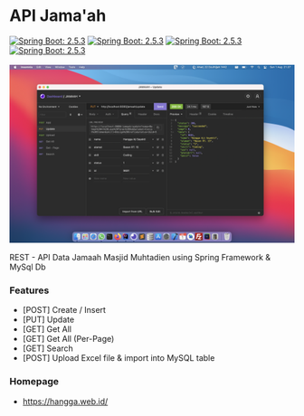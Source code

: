 # API Jama'ah

[![Spring Boot: 2.5.3](https://img.shields.io/badge/SpringBoot-2.5.3-brightgreen)](https://spring.io/)
[![Spring Boot: 2.5.3](https://img.shields.io/badge/Azul.JDK-1.8-brightgreen.svg)](https://www.azul.com/newsroom/azul-announces-support-of-java-builds-of-openjdk-for-apple-silicon/) 
[![Spring Boot: 2.5.3](https://img.shields.io/badge/Gradle-7.1.1-brightgreen.svg)](https://gradle.org/)
[![Spring Boot: 2.5.3](https://img.shields.io/badge/Apache.POI-5.0.0-brightgreen.svg)](https://poi.apache.org/)   
<br/>
<img width="650" src="https://raw.githubusercontent.com/hangga/apijamaah/main/skrinsut-update.png"/><br/>

REST - API Data Jamaah Masjid Muhtadien using Spring Framework & MySql Db
### Features
- [POST] Create / Insert
- [PUT] Update
- [GET] Get All
- [GET] Get All (Per-Page)
- [GET] Search
- [POST] Upload Excel file & import into MySQL table
### Homepage
- https://hangga.web.id/


